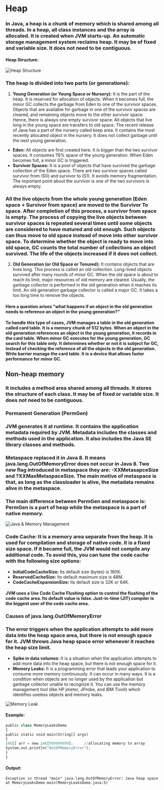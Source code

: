 # Heap

### In Java, a heap is a chunk of memory which is shared among all threads. In a heap, all class instances and the array is allocated. It is created when JVM starts-up. An automatic storage management system reclaims heap. It may be of fixed and variable size. It does not need to be contiguous.

#### Heap Structure:

![Heap Structure](https://static.javatpoint.com/images/java-heap.png)

### The heap is divided into two parts (or generations):

1) **Young Generation (or Young Space or Nursery):** It is the part of the heap. It is reserved for allocation of objects. When it becomes full, the minor GC collects the garbage from Eden to one of the survivor spaces. Objects that are available for garbage in one of the survivor spaces are cleared, and remaining objects move to the other survivor space. Hence, there is always one empty survivor space. All objects that live long in the young space are transfers to old space. The recent release of Java has a part of the nursery called keep area. It contains the most recently allocated object in the nursery. It does not collect garbage until the next young generation.
* **Eden:** All objects are first created here. It is bigger than the two survivor spaces. It consumes 76% space of the young               generation. When Eden becomes full, a minor GC is triggered.
* **Survivor Spaces:** It is a pool of objects that have survived the garbage collection of the Eden space. There are two                              survivor spaces called survivor from (S0) and survivor to (S1). It avoids memory fragmentation. The                            important point about the survivor is one of the two survivors is always empty.
### All the live objects from the whole young generation (Eden space + Survivor from space) are moved to the Survivor To space. After completion of this process, a survivor from space is empty. The process of copying the live objects between survivor spaces is repeated several times until some objects are considered to have matured and old enough. Such objects can thus move to old space instead of move into other survivor space. To determine whether the object is ready to move into old space, GC counts the total number of collections an object survived. The life of the objects increased if it does not collect.

2) **Old Generation (or Old Space or Tenured):** It contains objects that are lives long. This process is called an old collection. Long-lived objects survived after many rounds of minor GC. When the old space is about to reach its limit, major resources of old memory are cleared. Usually, the garbage collector is performed in the old generation when it reaches its limit. An old generation garbage collector is called a major GC. It takes a too long time to remove the objects.

#### Here a question arises "what happens if an object in the old generation needs to reference an object in the young generation?"

#### To handle this type of cases, JVM manages a table in the old generation called card table. It is a memory chunk of 512 bytes. When an object in the old generation references an object in the young generation, it records in the card table. When minor GC executes for the young generation, GC search for this table only. It determines whether or not it is subject for GC, instead of checking the reference of all the objects in the old generation. Write barrier manage the card table. It is a device that allows faster performance for minor GC.

## Non-heap memory
### It includes a method area shared among all threads. It stores the structure of each class. It may be of fixed or variable size. It does not need to be contiguous.

### **Permanent Generation (PermGen)**
### JVM generates it at runtime. It contains the application metadata required by JVM. Metadata includes the classes and methods used in the application. It also includes the Java SE library classes and methods.
### Metaspace replaced it in Java 8. It means java.lang.OutOfMemoryError does not occur in Java 8. Two new flag introduced in metaspace they are: -XXMetasapceSize and ?XXMaxMetaspaceSize. The main motive of metaspace is that, as long as the classloader is alive, the metadata remains alive in the metaspace.

### The main difference between PermGen and metaspace is: PermGen is a part of heap while the metaspace is a part of native memory.

![Java & Memory Management](https://static.javatpoint.com/images/java-heap2.png)

### **Code Cache:** It is a memory area separate from the heap. It is used for compilation and storage of native code. It is a fixed size space. If it became full, the JVM would not compile any additional code. To avoid this, you can tune the code cache with the following size options:

* **InitialCodeCacheSize:** Its default size (bytes) is 160K.
* **ReservedCacheSize:** Its default maximum size is 48M.
* **CodeCacheExpansionSize:** Its default size is 32K or 64K.

#### JVM uses a Use Code Cache Flushing option to control the flushing of the code cache area. Its default value is false. Just-in-time (JIT) compiler is the biggest user of the code cache area.

### **Causes of java.lang.OutOfMemoryError**
### The error triggers when the application attempts to add more data into the heap space area, but there is not enough space for it. JVM throws Java heap space error whenever it reaches the heap size limit.

* **Spike in data volumes:** It is a situation when the application attempts to add more data into the heap space, but there is                              not enough space for it.
* **Memory Leaks:** It is a programming error that leads your application to consume more memory continuously. It can occur in                     many ways. It is a condition when objects are no longer used by the application but garbage collector                           unable to recognize it. You can use the memory management tool (like HP jmeter, JProbe, and IBM Tivoli)                         which identifies useless objects and memory leaks.

![Memory Leak](https://static.javatpoint.com/images/java-heap3.png)

#### Example:
```python
public class MemoryLeaksDemo    
{   
public static void main(String[] args)    
{   
int[] arr = new int[999999999];     //allocating memory to array  
System.out.println("OutOfMemoryError");   
}   
}  
```
#### Output:
`Exception in thread "main" java.lang.OutOfMemoryError: Java heap space
at MemoryLeaksDemo.main(MemoryLeaksDemo.java:5)`



```python

```
